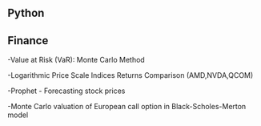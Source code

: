 ## Python

## Finance
-Value at Risk (VaR): Monte Carlo Method


-Logarithmic Price Scale Indices Returns Comparison (AMD,NVDA,QCOM)


-Prophet - Forecasting stock prices


-Monte Carlo valuation of European call option in Black-Scholes-Merton model

